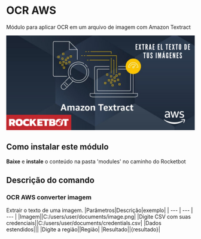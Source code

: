 # OCR AWS
  
Módulo para aplicar OCR em um arquivo de imagem com Amazon Textract  
  
![banner](imgs/Banner_OCR-AWS.png)
## Como instalar este módulo
  
__Baixe__ e __instale__ o conteúdo na pasta 'modules' no caminho do Rocketbot  



## Descrição do comando

### OCR AWS converter imagem
  
Extrair o texto de uma imagem.
|Parâmetros|Descrição|exemplo|
| --- | --- | --- |
|Imagem||C:/users/user/documents/image.png|
|Digite CSV com suas credenciais||C:/users/user/documents/credentials.csv|
|Dados estendidos|||
|Digite a região||Região|
|Resultado||{resultado}|
